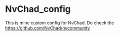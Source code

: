 # NvChad_config

This is mine custom config for NvChad. Do check the https://github.com/NvChad/nvcommunity

